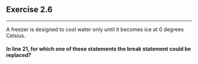 ## Exercise 2.6

***

A freezer is designed to cool water only until it becomes ice at 0 degrees Celsius.

#### In line 21, for which one of these statements the break statement could be replaced?